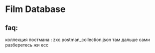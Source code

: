 # Film Database
## faq:
коллекция постмана : zxc.postman_collection.json
там дальше сами разберетесь жи есс
